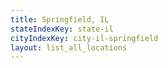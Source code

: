 ```yaml
---
title: Springfield, IL
stateIndexKey: state-il
cityIndexKey: city-il-springfield
layout: list_all_locations
---
```

